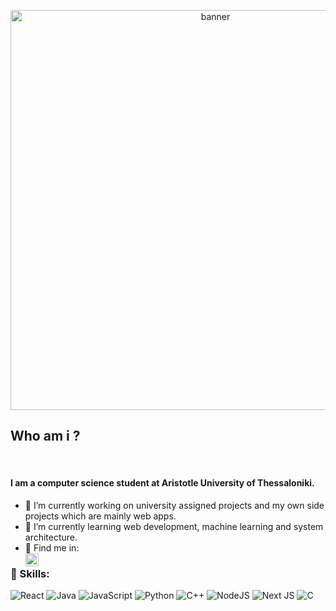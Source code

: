 <p align="center"> <img src="https://images.unsplash.com/photo-1614741118887-7a4ee193a5fa?ixlib=rb-1.2.1&raw_url=true&q=80&fm=jpg&crop=entropy&cs=tinysrgb&ixid=MnwxMjA3fDB8MHxwaG90by1wYWdlfHx8fGVufDB8fHx8&auto=format&fit=crop&w=687" height="640" alt="banner"/></p>

## Who am i ?
<br />

#### I am a computer science student at Aristotle University of Thessaloniki.


- 🔭 I’m currently working on university assigned projects and my own side projects which are mainly web apps.
- 🌱 I’m currently learning web development, machine learning and system architecture.
- 🤝 Find me in:<br/>  <a href="https://www.linkedin.com/in/stefanos-demertzis-5931571a6/"><img align="left" src="https://raw.githubusercontent.com/yushi1007/yushi1007/main/images/linkedin.svg" alt="Steven Demertzis | LinkedIn" width="21px"/></a>

### 💼 Skills:

![React](https://img.shields.io/badge/react-%2320232a.svg?style=for-the-badge&logo=react&logoColor=%2361DAFB)
![Java](https://img.shields.io/badge/java-%23ED8B00.svg?style=for-the-badge&logo=java&logoColor=white)
![JavaScript](https://img.shields.io/badge/javascript-%23323330.svg?style=for-the-badge&logo=javascript&logoColor=%23F7DF1E)
![Python](https://img.shields.io/badge/python-3670A0?style=for-the-badge&logo=python&logoColor=ffdd54)
![C++](https://img.shields.io/badge/c++-%2300599C.svg?style=for-the-badge&logo=c%2B%2B&logoColor=white)
![NodeJS](https://img.shields.io/badge/node.js-6DA55F?style=for-the-badge&logo=node.js&logoColor=white)
![Next JS](https://img.shields.io/badge/Next-black?style=for-the-badge&logo=next.js&logoColor=white)
![C](https://img.shields.io/badge/c-%2300599C.svg?style=for-the-badge&logo=c&logoColor=white)
